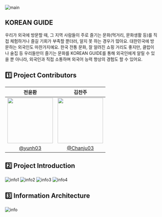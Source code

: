 ![main](https://github.com/koreanguide/assets/blob/main/Group%202513.jpg?raw=true)

## KOREAN GUIDE
우리가 외국에 방문할 때, 그 지역 사람들이 주로 즐기는 문화(먹거리, 문화생활 등)를 직접 체험하거나 즐길 기회가 부족할 뿐더러, 알지 못 하는 경우가 많아요. 대한민국에 방문하는 외국인도 마찬가지예요.
한국 전통 문화, 잘 알려진 쇼핑 거리도 좋지만, 클럽이나 술집 등 우리들만이 즐기는 문화를 KOREAN GUIDE를 통해 외국인에게 알릴 수 있을 뿐 아니라, 외국인과 직접 소통하며 외국어 능력 향상의 경험도 할 수 있어요.

## 1️⃣ Project Contributors
|                                      전윤환                                      |                                      김찬주                                       |
| :------------------------------------------------------------------------------: | :-------------------------------------------------------------------------------: |
| <img width="150px" src="https://avatars.githubusercontent.com/u/57185499?v=4" /> | <img width="150px" src="https://avatars.githubusercontent.com/u/129511216?v=4" /> |
|                    [@yunh03](https://github.com/yunh03)                    |                       [@Chanju03](https://github.com/Chanju03)                        |

## 2️⃣ Project Introduction
![info1](https://github.com/koreanguide/assets/blob/main/111111.jpg?raw=true)
![info2](https://github.com/koreanguide/assets/blob/main/222222.jpg?raw=true)
![info3](https://github.com/koreanguide/assets/blob/main/333333.jpg?raw=true)
![info4](https://github.com/koreanguide/assets/blob/main/444444.jpg?raw=true)

## 3️⃣ Information Architecture
![info](https://github.com/koreanguide/assets/blob/main/information_architecture.jpg?raw=true)
